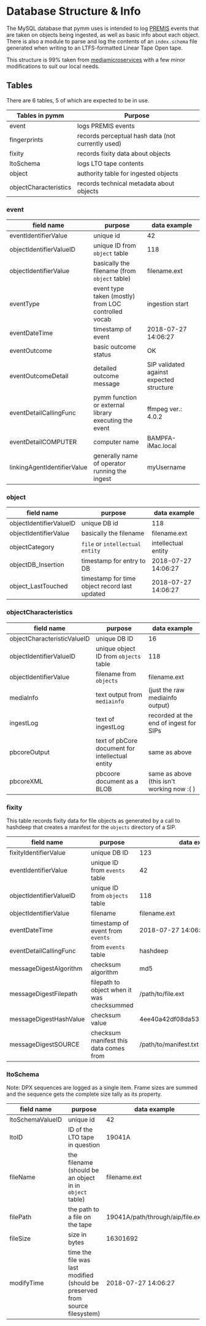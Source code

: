 # Database Structure & Info
The MySQL database that pymm uses is intended to log [PREMIS](http://www.loc.gov/standards/premis/v3/) events that are taken on objects being ingested, as well as basic info about each object. There is also a module to parse and log the contents of an `index.schema` file generated when writing to an LTFS-formatted Linear Tape Open tape.

This structure is 99% taken from [mediamicroservices](https://github.com/mediamicroservices/mm) with a few minor modifications to suit our local needs.

## Tables
There are 6 tables, 5 of which are expected to be in use.

|  Tables in pymm | Purpose |
| ------------ |---|
| event|logs PREMIS events|
| fingerprints| records perceptual hash data (not currently used)|
| fixity|records fixity data about objects|
| ltoSchema|logs LTO tape contents|
| object | authority table for ingested objects |
| objectCharacteristics | records technical metadata about objects |

### event
|  field name | purpose  | data example  |
| ------------ | ------------ | ------------ |
|  eventIdentifierValue | unique id  | 42  |
|  objectIdentifierValueID | unique ID from `object` table  | 118  |
| objectIdentifierValue  | basically the filename (from `object` table)  | filename.ext  |
|  eventType | event type taken (mostly) from LOC controlled vocab  | ingestion start  |
| eventDateTime  |  timestamp of event | 2018-07-27 14:06:27  |
| eventOutcome  |  basic outcome status | OK  |
|  eventOutcomeDetail | detailed outcome message  | SIP validated against expected structure   |
|  eventDetailCallingFunc |  pymm function or external library executing the event | ffmpeg ver.: 4.0.2   |
|  eventDetailCOMPUTER |  computer name | BAMPFA-iMac.local   |
|  linkingAgentIdentifierValue | generally name of operator running the ingest  | myUsername

### object

|  field name | purpose  | data example  |
| ------------ | ------------ | ------------ |
|  objectIdentifierValueID | unique DB id  | 118  |
| objectIdentifierValue   | basically the filename | filename.ext |
| objectCategory          | `file` or `intellectual entity`   | intellectual entity  |
| objectDB_Insertion      | timestamp for entry to DB      | 2018-07-27 14:06:27   |
| object_LastTouched      | timestamp for time object record last updated | 2018-07-27 14:06:27 |

### objectCharacteristics
|  field name | purpose  | data example  |
| ------------ | ------------ | ------------ |
|objectCharacteristicValueID|unique DB ID |16|
|objectIdentifierValueID|unique object ID from `objects` table|118|
|objectIdentifierValue|filename from `objects`|filename.ext|
|mediaInfo|text output from `mediainfo`|(just the raw mediainfo output)|
|ingestLog|text of ingestLog| recorded at the end of ingest for SIPs|
|pbcoreOutput|text of pbCore document for intellectual entity|same as above|
|pbcoreXML|pbcoore document as a BLOB| same as above (this isn't working now :( )|

### fixity
This table records fixity data for file objects as generated by a call to hashdeep that creates a manifest for the `objects` directory of a SIP.

|  field name | purpose  | data example  |
| ------------ | ------------ | ------------ |
| fixityIdentifierValue|unique DB ID|123|
|eventIdentifierValue|unique ID from `events` table|42|
|objectIdentifierValueID|unique ID from `objects` table|118|
|objectIdentifierValue|filename|filename.ext|
|eventDateTime|timestamp of event from `events`|2018-07-27 14:06:27|
|eventDetailCallingFunc|from `events` table|hashdeep|
|messageDigestAlgorithm|checksum algorithm|md5|
|messageDigestFilepath|filepath to object when it was checksummed|/path/to/file.ext|
|messageDigestHashValue|checksum value|4ee40a42df08da53260ae2f22c2c8b23|
|messageDigestSOURCE|checksum manifest this data comes from|/path/to/manifest.txt|

### ltoSchema
Note: DPX sequences are logged as a single item. Frame sizes are summed and the sequence gets the complete size tally as its property.

|  field name | purpose  | data example  |
| ------------ | ------------ | ------------ |
|  ltoSchemaValueID | unique id  | 42  |
|  ltoID | ID of the LTO tape in question  | 19041A  |
| fileName  | the filename (should be an object in in `object` table)  | filename.ext  |
|  filePath | the path to a file on the tape  | 19041A/path/through/aip/file.ext  |
| fileSize  |  size in bytes |  16301692 |
| modifyTime  |  time the file was last modified (should be preserved from source filesystem) | 2018-07-27 14:06:27  |
